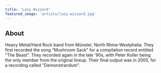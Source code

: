 ```yaml
---
title: 'Lazy Wizzard'
featured_image: 'artists/lazy-wizzard.jpg'
---
```


## About

Heavy Metal/Hard Rock band from Münster, North Rhine-Westphalia.  They first recorded the song "Mushroom Sack" for a compilation record entitled "The Beast".  They recorded again in the late '90s, with Peter Koller being the only member from the original lineup.  Their final output was in 2005, for a recording called "Demonstrandum".
